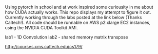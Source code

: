 Using pytorch in school and at work inspired some curiousity in me about how CUDA actually works. This repo displays my attempt to figure it out. Currently working through the labs posted at the link below (Thanks Caltech!). All code should be runnable on AWS p2.xlarge EC2 instances, using the NVIDIA CUDA Toolkit AMI.

lab1 - 1D Convolution
lab2 - shared memory matrix transpose


http://courses.cms.caltech.edu/cs179/

